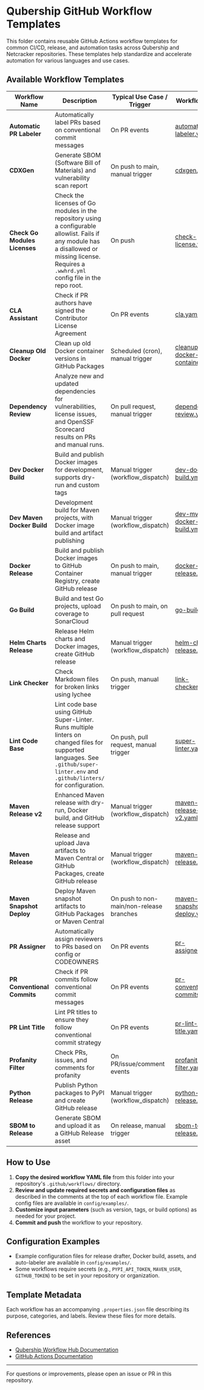 # Qubership GitHub Workflow Templates

This folder contains reusable GitHub Actions workflow templates for common CI/CD, release, and automation tasks across Qubership and Netcracker repositories. These templates help standardize and accelerate automation for various languages and use cases.

## Available Workflow Templates

| Workflow Name                | Description                                                                                 | Typical Use Case / Trigger                | Workflow File |
|------------------------------|---------------------------------------------------------------------------------------------|-------------------------------------------|---------------|
| **Automatic PR Labeler**     | Automatically label PRs based on conventional commit messages                               | On PR events                              | [automatic-pr-labeler.yaml](./automatic-pr-labeler.yaml) |
| **CDXGen**                   | Generate SBOM (Software Bill of Materials) and vulnerability scan report                    | On push to main, manual trigger           | [cdxgen.yaml](./cdxgen.yaml) |
| **Check Go Modules Licenses** | Check the licenses of Go modules in the repository using a configurable allowlist. Fails if any module has a disallowed or missing license. Requires a `.wwhrd.yml` config file in the repo root. | On push | [check-license.yaml](./check-license.yaml) |
| **CLA Assistant**            | Check if PR authors have signed the Contributor License Agreement                           | On PR events                              | [cla.yaml](./cla.yaml) |
| **Cleanup Old Docker**       | Clean up old Docker container versions in GitHub Packages                                   | Scheduled (cron), manual trigger          | [cleanup-old-docker-container.yaml](./cleanup-old-docker-container.yaml) |
| **Dependency Review**        | Analyze new and updated dependencies for vulnerabilities, license issues, and OpenSSF Scorecard results on PRs and manual runs. | On pull request, manual trigger           | [dependency-review.yaml](./dependency-review.yaml) |
| **Dev Docker Build**         | Build and publish Docker images for development, supports dry-run and custom tags           | Manual trigger (workflow_dispatch)        | [dev-docker-build.yml](./dev-docker-build.yml) |
| **Dev Maven Docker Build**   | Development build for Maven projects, with Docker image build and artifact publishing       | Manual trigger (workflow_dispatch)        | [dev-mvn-docker-build.yml](./dev-mvn-docker-build.yml) |
| **Docker Release**           | Build and publish Docker images to GitHub Container Registry, create GitHub release         | On push to main, manual trigger           | [docker-release.yaml](./docker-release.yaml) |
| **Go Build**                 | Build and test Go projects, upload coverage to SonarCloud                                   | On push to main, on pull request          | [go-build.yaml](./go-build.yaml) |
| **Helm Charts Release**      | Release Helm charts and Docker images, create GitHub release                                | Manual trigger (workflow_dispatch)        | [helm-charts-release.yaml](./helm-charts-release.yaml) |
| **Link Checker**             | Check Markdown files for broken links using lychee                                          | On push, manual trigger                   | [link-checker.yaml](./link-checker.yaml) |
| **Lint Code Base**           | Lint code base using GitHub Super-Linter. Runs multiple linters on changed files for supported languages. See `.github/super-linter.env` and `.github/linters/` for configuration. | On push, pull request, manual trigger     | [super-linter.yaml](./super-linter.yaml) |
| **Maven Release v2**         | Enhanced Maven release with dry-run, Docker build, and GitHub release support               | Manual trigger (workflow_dispatch)        | [maven-release-v2.yaml](./maven-release-v2.yaml) |
| **Maven Release**            | Release and upload Java artifacts to Maven Central or GitHub Packages, create GitHub release | Manual trigger (workflow_dispatch)        | [maven-release.yaml](./maven-release.yaml) |
| **Maven Snapshot Deploy**    | Deploy Maven snapshot artifacts to GitHub Packages or Maven Central                         | On push to non-main/non-release branches  | [maven-snapshot-deploy.yaml](./maven-snapshot-deploy.yaml) |
| **PR Assigner**              | Automatically assign reviewers to PRs based on config or CODEOWNERS                        | On PR events                              | [pr-assigner.yml](./pr-assigner.yml) |
| **PR Conventional Commits**  | Check if PR commits follow conventional commit messages                                     | On PR events                              | [pr-conventional-commits.yaml](./pr-conventional-commits.yaml) |
| **PR Lint Title**            | Lint PR titles to ensure they follow conventional commit strategy                           | On PR events                              | [pr-lint-title.yaml](./pr-lint-title.yaml) |
| **Profanity Filter**         | Check PRs, issues, and comments for profanity                                               | On PR/issue/comment events                | [profanity-filter.yaml](./profanity-filter.yaml) |
| **Python Release**           | Publish Python packages to PyPI and create GitHub release                                   | Manual trigger (workflow_dispatch)        | [python-release.yaml](./python-release.yaml) |
| **SBOM to Release**          | Generate SBOM and upload it as a GitHub Release asset                                       | On release, manual trigger                | [sbom-to-release.yaml](./sbom-to-release.yaml) |

## How to Use

1. **Copy the desired workflow YAML file** from this folder into your repository's `.github/workflows/` directory.
2. **Review and update required secrets and configuration files** as described in the comments at the top of each workflow file. Example config files are available in `config/examples/`.
3. **Customize input parameters** (such as version, tags, or build options) as needed for your project.
4. **Commit and push** the workflow to your repository.

## Configuration Examples
- Example configuration files for release drafter, Docker build, assets, and auto-labeler are available in `config/examples/`.
- Some workflows require secrets (e.g., `PYPI_API_TOKEN`, `MAVEN_USER`, `GITHUB_TOKEN`) to be set in your repository or organization.

## Template Metadata
Each workflow has an accompanying `.properties.json` file describing its purpose, categories, and labels. Review these files for more details.

## References
- [Qubership Workflow Hub Documentation](https://github.com/netcracker/qubership-workflow-hub)
- [GitHub Actions Documentation](https://docs.github.com/en/actions)

---
For questions or improvements, please open an issue or PR in this repository.

